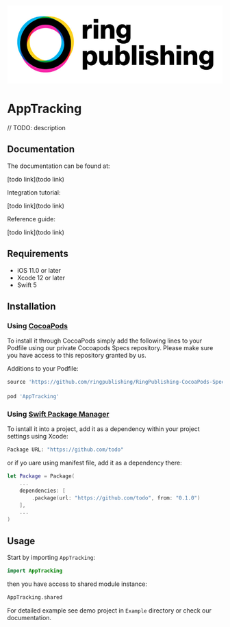 ![RingPublishing](images/ringpublishing_logo.jpeg)

# AppTracking

// TODO: description

## Documentation

The documentation can be found at:

[todo link](todo link)

Integration tutorial:

[todo link](todo link)

Reference guide:

[todo link](todo link)

## Requirements

- iOS 11.0 or later
- Xcode 12 or later
- Swift 5

## Installation

### Using [CocoaPods](https://cocoapods.org)

To install it through CocoaPods simply add the following lines to your Podfile using our private Cocoapods Specs repository. Please make sure you have access to this repository granted by us.

Additions to your Podfile:
```ruby
source 'https://github.com/ringpublishing/RingPublishing-CocoaPods-Specs.git'

pod 'AppTracking'
```

### Using [Swift Package Manager](https://swift.org/package-manager/)

To isntall it into a project, add it as a dependency within your project settings using Xcode:

```swift
Package URL: "https://github.com/todo"
```

or if yo uare using manifest file, add it as a dependency there:

```swift
let Package = Package(
    ...
    dependencies: [
        .package(url: "https://github.com/todo", from: "0.1.0")
    ],
    ...
)
```

## Usage

Start by importing `AppTracking`:

```swift
import AppTracking
```

then you have access to shared module instance:

```swift
AppTracking.shared
```

For detailed example see demo project in `Example` directory or check our documentation.